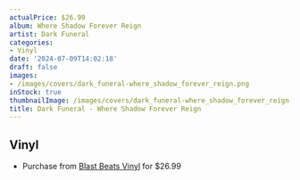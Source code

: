 ```yaml
---
actualPrice: $26.99
album: Where Shadow Forever Reign
artist: Dark Funeral
categories:
- Vinyl
date: '2024-07-09T14:02:18'
draft: false
images:
- /images/covers/dark_funeral-where_shadow_forever_reign.png
inStock: true
thumbnailImage: /images/covers/dark_funeral-where_shadow_forever_reign-thumb.png
title: Dark Funeral - Where Shadow Forever Reign
---
```


## Vinyl
* Purchase from [Blast Beats Vinyl](https://blastbeatsvinyl.com/products/dark-funeral-where-shadow-forever-reign-splatter-vinyl-ltd-300) for $26.99
